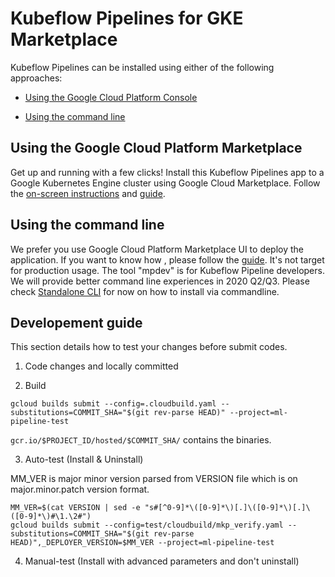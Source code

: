 # Kubeflow Pipelines for GKE Marketplace

Kubeflow Pipelines can be installed using either of the following approaches:

* [Using the Google Cloud Platform Console](#using-install-platform-console)

* [Using the command line](#using-install-command-line)

## <a name="using-install-platform-console"></a>Using the Google Cloud Platform Marketplace

Get up and running with a few clicks! Install this Kubeflow Pipelines app to a
Google Kubernetes Engine cluster using Google Cloud Marketplace. Follow the
[on-screen instructions](https://console.cloud.google.com/marketplace/details/google-cloud-ai-platform/kubeflow-pipelines) and [guide](https://github.com/kubeflow/pipelines/blob/master/manifests/gcp_marketplace/guide.md).


## <a name="using-install-command-line"></a>Using the command line

We prefer you use Google Cloud Platform Marketplace UI to deploy the application.
If you want to know how , please follow the [guide](https://github.com/kubeflow/pipelines/blob/master/manifests/gcp_marketplace/cli.md). It's not target for production usage. The tool "mpdev" is for Kubeflow Pipeline developers. We will provide better command line experiences in 2020 Q2/Q3. Please check [Standalone CLI](https://www.kubeflow.org/docs/pipelines/installation/standalone-deployment/) for now on how to install via commandline.

## Developement guide

This section details how to test your changes before submit codes.

1. Code changes and locally committed

2. Build

```
gcloud builds submit --config=.cloudbuild.yaml --substitutions=COMMIT_SHA="$(git rev-parse HEAD)" --project=ml-pipeline-test
```

`gcr.io/$PROJECT_ID/hosted/$COMMIT_SHA/` contains the binaries.

3. Auto-test (Install & Uninstall)

MM_VER is major minor version parsed from VERSION file which is on major.minor.patch version format.

```
MM_VER=$(cat VERSION | sed -e "s#[^0-9]*\([0-9]*\)[.]\([0-9]*\)[.]\([0-9]*\)#\1.\2#")
gcloud builds submit --config=test/cloudbuild/mkp_verify.yaml --substitutions=COMMIT_SHA="$(git rev-parse HEAD)",_DEPLOYER_VERSION=$MM_VER --project=ml-pipeline-test
```

4. Manual-test (Install with advanced parameters and don't uninstall)

```

```